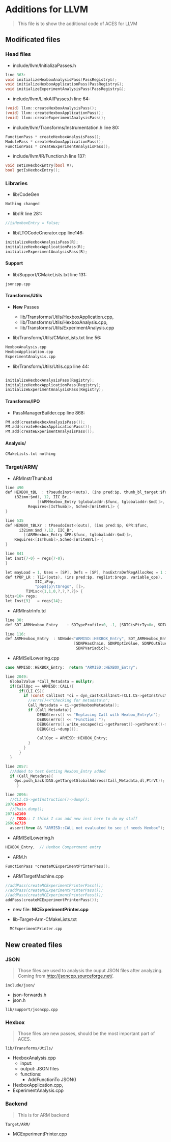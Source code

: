 # Additions for LLVM

> This file is to show the additional code of ACES for LLVM

## Modificated files

### Head files

- include/llvm/InitializaPasses.h

```c
line 363:
void initializeHexboxAnalysisPass(PassRegistry&);
void initializeHexboxApplicationPass(PassRegistry&);
void initializeExperimentAnalysisPass(PassRegistry&);
```

- include/llvm/LinkAllPasses.h line 64:

```c
(void) llvm::createHexboxAnalysisPass();
(void) llvm::createHexboxApplicationPass();
(void) llvm::createExperimentAnalysisPass();
```

- include/llvm/Transforms/Instrumentation.h line 80:

```c
FunctionPass * createHexboxAnalysisPass();
ModulePass * createHexboxApplicationPass();
FunctionPass * createExperimentAnalysisPass();
```

- include/llvm/IR/Function.h line 137:

```c
void setIsHexboxEntry(bool V);
bool getIsHexboxEntry();
```

### Libraries

- lib/CodeGen

```c
Nothing changed
```

- lib/IR line 281:

```c
//isHexboxEntry = false;
```

- lib/LTOCodeGnerator.cpp line146:

```c
initializeHexboxAnalysisPass(R);
initializeHexboxApplicationPass(R);
initializeExperimentAnalysisPass(R);
```

#### Support

- lib/Support/CMakeLists.txt line 131:

```c 
jsoncpp.cpp
```

#### Transforms/Utils

- **New** Passes

  - lib/Transforms/Utils/HexboxApplication.cpp,
  - lib/Transforms/Utils/HexboxAnalysis.cpp,
  - lib/Transforms/Utils/ExperimentAnalysis.cpp


- lib/Transform/Utils/CMakeLists.txt line 56:

```c
HexboxAnalysis.cpp
HexboxApplication.cpp
ExperimentAnalysis.cpp
```

- lib/Transform/Utils/Utils.cpp line 44:

```c

initializeHexboxAnalysisPass(Registry);
initializeHexboxApplicationPass(Registry);
initializeExperimentAnalysisPass(Registry);
```

#### Transforms/IPO

- PassManagerBuilder.cpp line 868:

```c
PM.add(createHexboxAnalysisPass());
PM.add(createHexboxApplicationPass());
PM.add(createExperimentAnalysisPass());
```

#### Analysis/

```c
CMakeLists.txt nothing
```

### Target/ARM/

- ARMInstrThumb.td

```c
line 490
def HEXBOX_tBL  : tPseudoInst<(outs), (ins pred:$p, thumb_bl_target:$func,
    i32imm:$md), 12, IIC_Br,
              [(ARMHexbox_Entry tglobaladdr:$func, tglobaladdr:$md)]>,
          Requires<[IsThumb]>, Sched<[WriteBrL]> {
}

line 535
def HEXBOX_tBLXr : tPseudoInst<(outs), (ins pred:$p, GPR:$func,
      i32imm:$md ),12, IIC_Br,
        [(ARMHexbox_Entry GPR:$func, tglobaladdr:$md)]>,
    Requires<[IsThumb]>,Sched<[WriteBrL]> {
}

line 841
let Inst{7-0} = regs{7-0};
}

let mayLoad = 1, Uses = [SP], Defs = [SP], hasExtraDefRegAllocReq = 1 in
def tPOP_LR : T1I<(outs), (ins pred:$p, reglist:$regs, variable_ops),
             IIC_iPop,
             "pop${p}\t$regs", []>,
         T1Misc<{1,1,0,?,?,?,?}> {
bits<16> regs;
let Inst{9}   = regs{14};
```

- ARMInstrInfo.td

```c
line 30:
def SDT_ARMHexbox_Entry    : SDTypeProfile<0, -1, [SDTCisPtrTy<0>, SDTCisPtrTy<1>] >;

line 116:
def ARMHexbox_Entry  : SDNode<"ARMISD::HEXBOX_Entry", SDT_ARMHexbox_Entry,
                              [SDNPHasChain, SDNPOptInGlue, SDNPOutGlue,
                               SDNPVariadic]>;
```

- ARMISelLowering.cpp

```c
case ARMISD::HEXBOX_Entry:  return "ARMISD::HEXBOX_Entry";

line 2049:
  GlobalValue *Call_Metadata = nullptr;
  if(CallOpc == ARMISD::CALL){
      if(CLI.CS){
        if (const CallInst *ci = dyn_cast<CallInst>(CLI.CS->getInstruction())){
          //errs()<<"Checking for metadata\n";
          Call_Metadata = ci->getHexboxMetadata();
          if (Call_Metadata){
              DEBUG(errs() << "Replacing Call with Hexbox_Entry\n");
              DEBUG(errs() << "Function: ");
              DEBUG(errs().write_escaped(ci->getParent()->getParent()->getName()) <<"\n");
              DEBUG(ci->dump());

              CallOpc = ARMISD::HEXBOX_Entry;
          }
        }
      }
  }

line 2057:
  //Added to test Getting Hexbox_Entry added
  if (Call_Metadata){
    Ops.push_back(DAG.getTargetGlobalAddress(Call_Metadata,dl,PtrVt));
     }

line 2096:
  //CLI.CS->getInstruction()->dump();
2070a2098
  //Chain.dump();
2071a2100
  // TODO:: I think I can add new inst here to do my stuff
2698a2728
  assert(true && "ARMISD::CALL not evaluated to see if needs Hexbox");
```

- ARMISelLowering.h

```c
HEXBOX_Entry,  // Hexbox Compartment entry
```

- ARM.h

```c
FunctionPass *createMCExperimentPrinterPass();
```

- ARMTargetMachine.cpp

```c
//addPass(createMCExperimentPrinterPass());
//addPass(createMCExperimentPrinterPass());
//addPass(createMCExperimentPrinterPass());
addPass(createMCExperimentPrinterPass());
```

- new file: **MCExperimentPrinter.cpp**

- lib-Target-Arm-CMakeLists.txt

```c
  MCExperimentPrinter.cpp
```

## New created files

### JSON

> Those files are used to analysis the ouput JSON files after analyzing. Coming from  <http://jsoncpp.sourceforge.net/>.

`include/json/`

- json-forwards.h
- json.h

`lib/Support/jsoncpp.cpp`

### **Hexbox**

> Those files are new passes, should be the most important part of ACES.

`lib/Transforms/Utils/`

- HexboxAnalysis.cpp
  - input: 
  - output: JSON files
  - functions:
    - AddFunctionTo JSON()
- HexboxApplication.cpp,
- ExperimentAnalysis.cpp

### Backend

> This is for ARM backend

`Target/ARM/`

- MCExperimentPrinter.cpp
